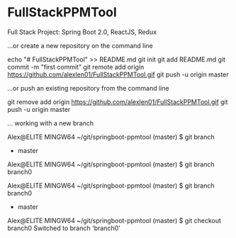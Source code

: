 # FullStackPPMTool
Full Stack Project: Spring Boot 2.0, ReactJS, Redux

...or create a new repository on the command line

echo "# FullStackPPMTool" >> README.md
git init
git add README.md
git commit -m "first commit"
git remote add origin https://github.com/alexlen01/FullStackPPMTool.gif
git push -u origin master

...or push an existing repository from the command line

git remove add origin https://github.com/alexlen01/FullStackPPMTool.gif
git push -u origin master


... working with a new branch

Alex@ELITE MINGW64 ~/git/springboot-ppmtool (master)
$ git branch
* master

Alex@ELITE MINGW64 ~/git/springboot-ppmtool (master)
$ git branch branch0

Alex@ELITE MINGW64 ~/git/springboot-ppmtool (master)
$ git branch
  branch0
* master

Alex@ELITE MINGW64 ~/git/springboot-ppmtool (master)
$ git checkout branch0
Switched to branch 'branch0'
